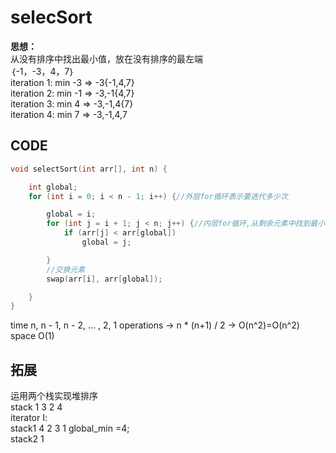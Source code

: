 # selecSort

**思想：**<br />从没有排序中找出最小值，放在没有排序的最左端<br />｛-1，-3，4，7｝<br />iteration 1: min -3  =>  -3{-1,4,7}<br />iteration 2: min  -1 => -3,-1{4,7}<br />iteration 3: min 4    => -3,-1,4{7}<br />iteration 4: min 7     => -3,-1,4,7
<a name="bck4m"></a>
## CODE
```cpp
void selectSort(int arr[], int n) {

	int global;
	for (int i = 0; i < n - 1; i++) {//外层for循环表示要迭代多少次

		global = i;
		for (int j = i + 1; j < n; j++) {//内层for循环,从剩余元素中找到最小值
			if (arr[j] < arr[global])
				global = j;

		}
		//交换元素
		swap(arr[i], arr[global]);

	}
}
```
time   n, n - 1, n - 2, ... , 2, 1 operations → n * (n+1) / 2 → O(n^2)=O(n^2)<br />space O(1)
<a name="hwGsm"></a>
## 拓展
运用两个栈实现堆排序<br />stack 1 3 2 4<br />iterator Ⅰ:<br />stack1  4 2 3 1     global_min =4;<br />stack2  1
